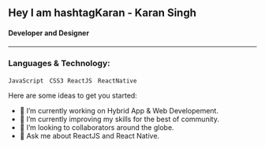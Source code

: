
## Hey I am  hashtagKaran - Karan Singh 
#### Developer and Designer
---

### Languages & Technology:
`JavaScript`  &nbsp;  `CSS3`&nbsp;  `ReactJS` &nbsp; `ReactNative`

Here are some ideas to get you started:

- 🔭 I’m currently working on Hybrid App & Web Developement.
- 🌱 I’m currently improving my skills for the best of community.
- 👯 I’m looking to collaborators around the globe.
- 💬 Ask me about ReactJS and React Native.

